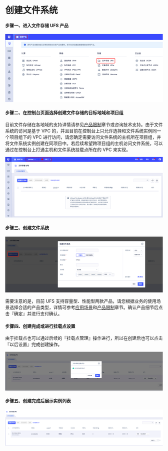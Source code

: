 

# 创建文件系统

#### 步骤一、进入文件存储 UFS 产品

![](/images/create1.png)

#### 步骤二、在控制台页面选择创建文件存储的目标地域和项目组

目前文件存储在各地域的支持详情请参见[产品限制](https://docs.ucloud.cn/storage_cdn/ufs/ufs_manual_instruction/limit)章节或咨询技术支持。由于文件系统的访问是基于 VPC 的，并且目前在控制台上只允许选择和文件系统实例同一个项目组下的 VPC 进行访问，请您确定需要访问文件系统的主机所在项目组，并将文件系统实例创建在同项目中。若后续希望跨项目组的主机访问文件系统，可以通过在控制台上打通主机和文件系统挂载点所在的 VPC 来实现。

![](/images/create2.png)


#### 步骤三、创建文件系统

![](/images/create3new.png)

需要注意的是，目前 UFS 支持容量型、性能型两款产品，请您根据业务的使用场景选择合适的产品类型，详情可参考[应用场景](https://docs.ucloud.cn/storage_cdn/ufs/ufs_manual_instruction/application)和[产品限制](https://docs.ucloud.cn/storage_cdn/ufs/ufs_manual_instruction/limit)章节。确认产品细节后点击『确定』并进行支付确认。

#### 步骤四、创建完成或进行挂载点设置

由于挂载点也可以通过后续的『挂载点管理』操作进行，所以在创建后也可以点击『以后设置』完成创建操作。

![](/images/create4.png)

#### 步骤五、创建完成后展示实例列表

![](/images/create5.png)

